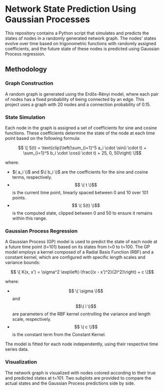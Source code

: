 # Network State Prediction Using Gaussian Processes

This repository contains a Python script that simulates and predicts the states of nodes in a randomly generated network graph. The nodes' states evolve over time based on trigonometric functions with randomly assigned coefficients, and the future state of these nodes is predicted using Gaussian Process regression.

## Methodology

### Graph Construction
A random graph is generated using the Erdős-Rényi model, where each pair of nodes has a fixed probability of being connected by an edge. This project uses a graph with 20 nodes and a connection probability of 0.15.

### State Simulation
Each node in the graph is assigned a set of coefficients for sine and cosine functions. These coefficients determine the state of the node at each time point based on the following formula:

$$ \[ S(t) = \text{clip}\left(\sum_{i=1}^5 a_i \cdot \sin(i \cdot t) + \sum_{i=1}^5 b_i \cdot \cos(i \cdot t) + 25, 0, 50\right) \]$$

where:
- $( a_i \)$ and $\( b_i \)$  are the coefficients for the sine and cosine terms, respectively.
- $$ \( t \)$$  is the current time point, linearly spaced between 0 and 10 over 101 points.
- $$ \( S(t) \)$$  is the computed state, clipped between 0 and 50 to ensure it remains within this range.

### Gaussian Process Regression
A Gaussian Process (GP) model is used to predict the state of each node at a future time point (t=101) based on its states from t=0 to t=100. The GP model employs a kernel composed of a Radial Basis Function (RBF) and a constant kernel, which are configured with specific length scales and variance bounds:

$$ \[ K(x, x') = \sigma^2 \exp\left(-\frac{(x - x')^2}{2l^2}\right) + c \]$$ 

where:
- $$ \( \sigma \)$$ and $$\( l \)$$  are parameters of the RBF kernel controlling the variance and length scale, respectively.
- $$ \( c \)$$  is the constant term from the Constant Kernel.

The model is fitted for each node independently, using their respective time series data.

### Visualization
The network graph is visualized with nodes colored according to their true and predicted states at t=101. Two subplots are provided to compare the actual states and the Gaussian Process predictions side by side.
